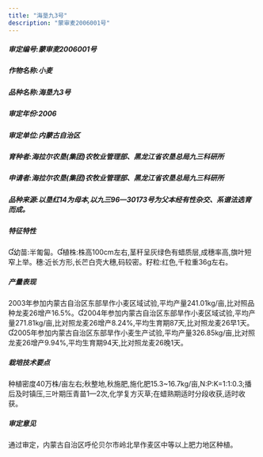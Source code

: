 ```yaml
---
title: "海垦九3号"
description: "蒙审麦2006001号"
---
```

##### 审定编号:蒙审麦2006001号

##### 作物名称:小麦

##### 品种名称:海垦九3号

##### 审定年份:2006

##### 审定单位:内蒙古自治区

##### 育种者:海拉尔农垦(集团)农牧业管理部、黑龙江省农垦总局九三科研所

##### 申请者:海拉尔农垦(集团)农牧业管理部、黑龙江省农垦总局九三科研所

##### 品种来源:以垦红14为母本,以九三96—30173号为父本经有性杂交、系谱法选育而成。

##### 特征特性
幼苗:半匍匐。植株:株高100cm左右,茎秆呈灰绿色有蜡质层,成穗率高,旗叶短窄上举。穗:近长方形,长芒白壳大穗,码较密。籽粒:红色,千粒重36g左右。

##### 产量表现
2003年参加内蒙古自治区东部旱作小麦区域试验,平均产量241.01kg/亩,比对照品种龙麦26增产16.5%。2004年参加内蒙古自治区东部旱作小麦区域试验,平均产量271.81kg/亩,比对照龙麦26增产8.24%,平均生育期87天,比对照龙麦26早1天。2005年参加内蒙古自治区东部旱作小麦生产试验,平均产量326.85kg/亩,比对照龙麦26增产9.94%,平均生育期94天,比对照龙麦26晚1天。

##### 栽培技术要点
种植密度40万株/亩左右;秋整地,秋施肥,施化肥15.3~16.7kg/亩,N:P:K=1:1:0.3;播后及时镇压,三叶期压青苗1—2次,化学复方灭草;在蜡熟期适时分段收获,适时收获。

##### 审定意见
通过审定，内蒙古自治区呼伦贝尔市岭北旱作麦区中等以上肥力地区种植。
